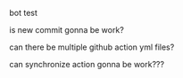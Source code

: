 bot test

is new commit gonna be work?

can there be multiple github action yml files?

can synchronize action gonna be work???
